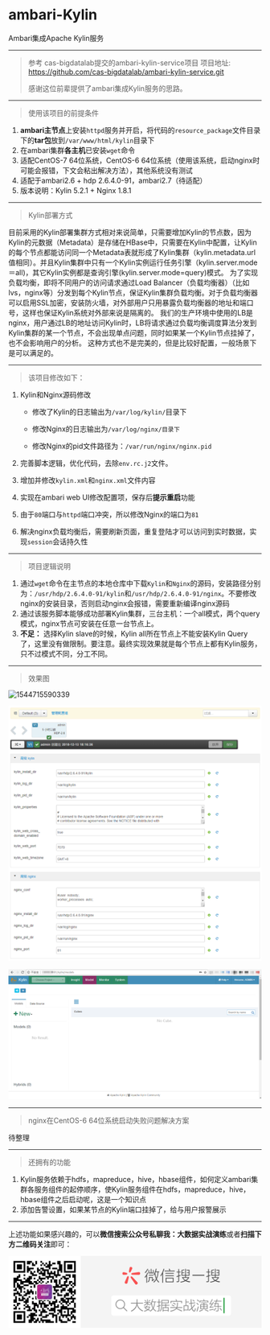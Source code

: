 # ambari-Kylin
Ambari集成Apache Kylin服务

---

> 参考 cas-bigdatalab提交的ambari-kylin-service项目
> 项目地址: https://github.com/cas-bigdatalab/ambari-kylin-service.git
>
> 感谢这位前辈提供了ambari集成Kylin服务的思路。

---

> 使用该项目的前提条件

1. **ambari主节点**上安装`httpd`服务并开启，将代码的`resource_package`文件目录下的**tar包**放到`/var/www/html/kylin`目录下
2. 在ambari集群**各主机**已安装`wget`命令
3. 适配CentOS-7 64位系统，CentOS-6 64位系统（使用该系统，启动nginx时可能会报错，下文会粘出解决方法），其他系统没有测试
4. 适配于ambari2.6 + hdp 2.6.4.0-91，ambari2.7（待适配）
5. 版本说明：Kylin 5.2.1 + Nginx 1.8.1

---

> Kylin部署方式

目前采用的Kylin部署集群方式相对来说简单，只需要增加Kylin的节点数，因为Kylin的元数据（Metadata）是存储在HBase中，只需要在Kylin中配置，让Kylin的每个节点都能访问同一个Metadata表就形成了Kylin集群（kylin.metadata.url 值相同）。并且Kylin集群中只有一个Kylin实例运行任务引擎（kylin.server.mode＝all)，其它Kylin实例都是查询引擎(kylin.server.mode=query)模式。
为了实现负载均衡，即将不同用户的访问请求通过Load Balancer（负载均衡器）（比如lvs，nginx等）分发到每个Kylin节点，保证Kylin集群负载均衡。对于负载均衡器可以启用SSL加密，安装防火墙，对外部用户只用暴露负载均衡器的地址和端口号，这样也保证Kylin系统对外部来说是隔离的。
我们的生产环境中使用的LB是nginx，用户通过LB的地址访问Kylin时，LB将请求通过负载均衡调度算法分发到Kylin集群的某一个节点，不会出现单点问题，同时如果某一个Kylin节点挂掉了，也不会影响用户的分析。
这种方式也不是完美的，但是比较好配置，一般场景下是可以满足的。

---

> 该项目修改如下：

1. Kylin和Nginx源码修改

   - 修改了Kylin的日志输出为`/var/log/kylin/`目录下

   - 修改Nginx的日志输出为`/var/log/nginx/目录下`

   - 修改Nginx的pid文件路径为：`/var/run/nginx/nginx.pid`
2. 完善脚本逻辑，优化代码，去除`env.rc.j2`文件。
3. 增加并修改`kylin.xml`和`nginx.xml`文件内容
4. 实现在ambari web UI修改配置项，保存后**提示重启**功能
5. 由于`80`端口与`httpd`端口冲突，所以修改Nginx的端口为`81`
6. 解决nginx负载均衡后，需要刷新页面，重复登陆才可以访问到实时数据，实现`session`会话持久性

---

> 项目逻辑说明

1. 通过`wget`命令在主节点的本地仓库中下载`Kylin`和`Nginx`的源码，安装路径分别为：`/usr/hdp/2.6.4.0-91/kylin`和`/usr/hdp/2.6.4.0-91/nginx`。不要修改nginx的安装目录，否则启动nginx会报错，需要重新编译nginx源码
2. 通过该服务脚本能够成功部署Kylin集群，三台主机：一个all模式，两个query模式，nginx节点可安装在任意一台节点上。
3. **不足：** 选择Kylin slave的时候，Kylin all所在节点上不能安装Kylin Query了，这里没有做限制。要注意。最终实现效果就是每个节点上都有Kylin服务，只不过模式不同，分工不同。

---

> 效果图

![1544715590339](C:\Users\Administrator\AppData\Roaming\Typora\typora-user-images\1544715590339.png)

![](https://raw.githubusercontent.com/841809077/blog-img/master/20181110/20181213233957.jpg)

![](https://raw.githubusercontent.com/841809077/blog-img/master/20181110/20181213234222.jpg)

---

> nginx在CentOS-6 64位系统启动失败问题解决方案

待整理

---

> 还拥有的功能

1. Kylin服务依赖于hdfs，mapreduce，hive，hbase组件，如何定义ambari集群各服务组件的起停顺序，使Kylin服务组件在hdfs，mapreduce，hive，hbase组件之后启动呢，这是一个知识点
2. 添加告警设置，如果某节点的Kylin端口挂掉了，给与用户报警展示

---

上述功能如果感兴趣的，可以**微信搜索公众号私聊我：大数据实战演练**或者**扫描下方二维码关注**即可：

![](https://raw.githubusercontent.com/841809077/blog-img/master/20181110/20181213235322.png)	




